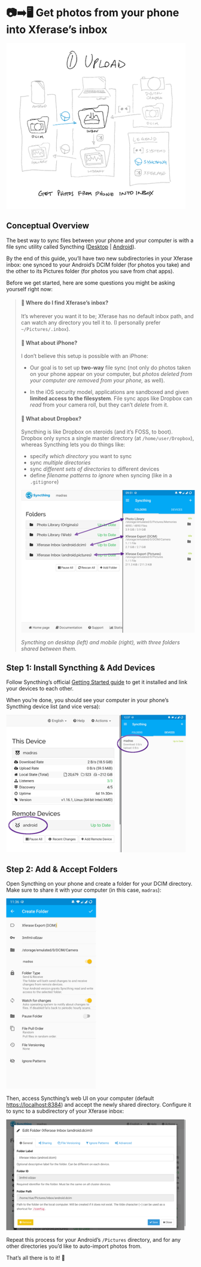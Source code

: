 📷➡️🖥️ Get photos from your phone into Xferase’s inbox
====================================================

<img src="../i/upload-phone.png" width="480">

Conceptual Overview
-------------------

The best way to sync files between your phone and your computer
is with a file sync utility called Syncthing ([Desktop][] | [Android][]).

By the end of this guide,
you’ll have two new subdirectories in your Xferase inbox:
one synced to your Android’s DCIM folder (for photos you take)
and the other to its Pictures folder (for photos you save from chat apps).

[Desktop]: https://syncthing.net
[Android]: https://play.google.com/store/apps/details?id=com.nutomic.syncthingandroid

Before we get started,
here are some questions you might be asking yourself right now:

> #### 🤔 Where do I find Xferase’s inbox?
>
> It’s wherever you want it to be;
> Xferase has no default inbox path,
> and can watch any directory you tell it to.
> (I personally prefer `~/Pictures/.inbox`).
>
> #### 🤔 What about iPhone?
>
> I don’t believe this setup is possible with an iPhone:
>
> * Our goal is to set up **two-way** file sync
>   (not only do photos taken on your phone appear on your computer, but
>   _photos deleted from your computer are removed from your phone,_ as well).
>
> * In the iOS security model,
>   applications are sandboxed and given **limited access to the filesystem**.
>   File sync apps like Dropbox can _read_ from your camera roll,
>   but they can’t _delete_ from it.
>
> #### 🤔 What about Dropbox?
>
> Syncthing is like Dropbox on steroids (and it’s FOSS, to boot).
> Dropbox only syncs a single master directory (at `/home/user/Dropbox`),
> whereas Syncthing lets you do things like:
>
> * specify _which directory_ you want to sync
> * sync _multiple directories_
> * sync _different sets of directories_ to different devices
> * define _filename patterns to ignore_ when syncing (like in a `.gitignore`)
>
> <img src="../i/upload-phone_what-about-dropbox.png" width="480">
>
> _Syncthing on desktop (left) and mobile (right),
> with three folders shared between them._

Step 1: Install Syncthing & Add Devices
---------------------------------------

Follow Syncthing’s official [Getting Started guide][]
to get it installed and link your devices to each other.

When you’re done,
you should see your computer in your phone’s Syncthing device list
(and vice versa):

<img src="../i/upload-phone_device-lists.png" width="480">

[Getting Started guide]: https://docs.syncthing.net/intro/getting-started.html

Step 2: Add & Accept Folders
----------------------------

Open Syncthing on your phone and create a folder for your DCIM directory.
Make sure to share it with your computer (in this case, `madras`):

<img src="../i/upload-phone_dcim-android.png" width="240">

Then, access Syncthing’s web UI on your computer
(default <https://localhost:8384>)
and accept the newly shared directory.
Configure it to sync to a subdirectory of your Xferase inbox:

<img src="../i/upload-phone_dcim-desktop.png" width="480">

Repeat this process for your Android’s `/Pictures` directory,
and for any other directories you’d like to auto-import photos from.

That’s all there is to it! 🥂

